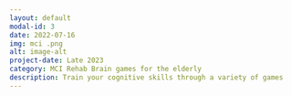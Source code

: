 ```yaml
---
layout: default
modal-id: 3
date: 2022-07-16
img: mci .png
alt: image-alt
project-date: Late 2023
category: MCI Rehab Brain games for the elderly 
description: Train your cognitive skills through a variety of games
---
```

